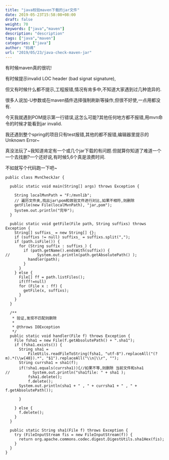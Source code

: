 ```yaml
---
title: "java校验maven下载的jar文件"
date: 2019-05-23T15:58:08+08:00
draft: false
weight: 70
keywords: ["java","maven"]
description: "description"
tags: ["java","maven"]
categories: ["java"]
author: "码魂"
url: "2019/05/23/java-check-maven-jar"
---
```

有时候maven真的很坑!

有时候提示invalid LOC header (bad signat signature),

但又有时候什么都不提示,工程报错,情况有肯多中,不知道大家遇到过几种诡异的.

很多人说加-U参数或在maven插件选择强制刷新等操作,但很不好使,一点用都没有.

今天我就遇到POM提示第一行错误,这怎么可能?其他任何地方都不报错,用mvn命令的时候才能看到jar invalid.

我还遇到整个spring的项目只有test报错,其他的都不报错,编辑器里提示的Unknown Error~

真没法玩了~我知道肯定有一个或几个jar下载的有问题.但就算你知道了难道一个一个去找删?一个还好说,有时候5,6个真是浪费时间.

不如就写个代码跑一下吧~

```
public class MvnCheckJar {

  public static void main(String[] args) throws Exception {
      
    String localMvnPath = "F:/mvnlib";
    // 遍历文件夹,找出jar\pom和效验文件进行对比,如果不相符,则删除
    getFile(new File(localMvnPath), "jar,pom");
    System.out.println("完毕");
  }

  public static void getFile(File path, String suffixs) throws Exception {
    String[] suffixs_ = new String[] {};
    if (suffixs != null) suffixs_ = suffixs.split(",");
    if (path.isFile()) {
      for (String suffix : suffixs_) {
        if (path.getName().endsWith(suffix)) {
//            System.out.println(path.getAbsolutePath() ); 
          handler(path);
        }
      }
    } else {
      File[] ff = path.listFiles();
      if(ff!=null)
      for (File x : ff) {
        getFile(x, suffixs);
      }
    }
  }

  /**
   * 验证,发现不匹配则删除
   *
   * @throws IOException
   */
  public static void handler(File f) throws Exception {
    File fsha1 = new File(f.getAbsolutePath() + ".sha1");
    if (fsha1.exists()) {
      String sha1 =
          FileUtils.readFileToString(fsha1, "utf-8").replaceAll("(?m).*(\\w{40}).*", "$1").replaceAll("\\n|\\r", "");
      String currsha1 = sha1(f);
      if(!sha1.equals(currsha1)){//如果不等,则删除 当前文件和sha1
//          System.out.println("sha1file: " + sha1 ); 
          fsha1.delete();
          f.delete();
      System.out.println(sha1 + " , " + currsha1 + " , " + f.getAbsolutePath());
      
      }

    } else {
      f.delete();
    }
  }

  public static String sha1(File f) throws Exception {
    try (FileInputStream fis = new FileInputStream(f)) {
      return org.apache.commons.codec.digest.DigestUtils.sha1Hex(fis);
    }
  }
}
```